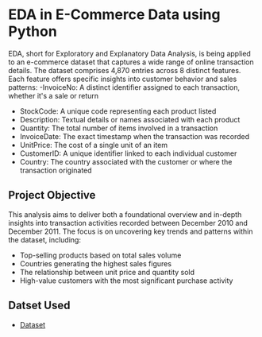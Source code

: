 # EDA in E-Commerce Data using Python
EDA, short for Exploratory and Explanatory Data Analysis, is being applied to an e-commerce dataset that captures a wide range of online transaction details. The dataset comprises 4,870 entries across 8 distinct features. Each feature offers specific insights into customer behavior and sales patterns:
-InvoiceNo: A distinct identifier assigned to each transaction, whether it's a sale or return
- StockCode: A unique code representing each product listed
- Description: Textual details or names associated with each product
- Quantity: The total number of items involved in a transaction
- InvoiceDate: The exact timestamp when the transaction was recorded
- UnitPrice: The cost of a single unit of an item
- CustomerID: A unique identifier linked to each individual customer
- Country: The country associated with the customer or where the transaction originated
 ## Project Objective
This analysis aims to deliver both a foundational overview and in-depth insights into transaction activities recorded between December 2010 and December 2011. The focus is on uncovering key trends and patterns within the dataset, including:
- Top-selling products based on total sales volume
- Countries generating the highest sales figures
- The relationship between unit price and quantity sold
- High-value customers with the most significant purchase activity
## Datset Used
- <a href="[https://github.com/redwan011235/Python-Project/blob/main/Dataset.csv]">Dataset</a>
